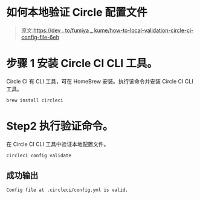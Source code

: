 # 如何本地验证 Circle 配置文件

> 原文:[https://dev . to/fumiya _ kume/how-to-local-validation-circle-ci-config-file-6eh](https://dev.to/fumiya_kume/how-to-local-validation-circle-ci-config-file-6eh)

# [](#step1-install-circle-ci-cli-tool)步骤 1 安装 Circle CI CLI 工具。

Circle CI 有 CLI 工具，可在 HomeBrew 安装。执行该命令并安装 Circle CI CLI 工具。

```
brew install circleci 
```

# [](#step2-execute-validation-command)Step2 执行验证命令。

在 Circle CI CLI 工具中验证本地配置文件。

```
circleci config validate 
```

## [](#successfull-output)成功输出

```
Config file at .circleci/config.yml is valid. 
```